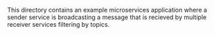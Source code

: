 This directory contains an example microservices application where a sender service is broadcasting a message that is recieved by multiple receiver services filtering by topics.